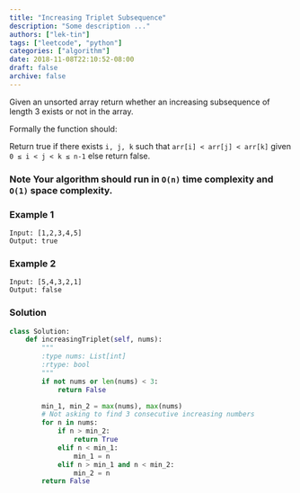 ```yaml
---
title: "Increasing Triplet Subsequence"
description: "Some description ..."
authors: ["lek-tin"]
tags: ["leetcode", "python"]
categories: ["algorithm"]
date: 2018-11-08T22:10:52-08:00
draft: false
archive: false
---
```

Given an unsorted array return whether an increasing subsequence of length 3 exists or not in the array.

Formally the function should:

Return true if there exists `i, j, k`
such that `arr[i] < arr[j] < arr[k]` given `0 ≤ i < j < k ≤ n-1` else return false.
### Note Your algorithm should run in `O(n)` time complexity and `O(1)` space complexity.

### Example 1
```
Input: [1,2,3,4,5]
Output: true
```
### Example 2
```
Input: [5,4,3,2,1]
Output: false
```
### Solution
```python
class Solution:
    def increasingTriplet(self, nums):
        """
        :type nums: List[int]
        :rtype: bool
        """
        if not nums or len(nums) < 3:
            return False

        min_1, min_2 = max(nums), max(nums)
        # Not asking to find 3 consecutive increasing numbers
        for n in nums:
            if n > min_2:
                return True
            elif n < min_1:
                min_1 = n
            elif n > min_1 and n < min_2:
                min_2 = n
        return False
```
